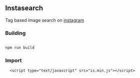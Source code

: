 ## Instasearch
Tag based image search on [instagram](http://www.instagram.com)

### Building

```javascript

npm run build

```

### Import

```
  <script type="text/javascript" src="is.min.js"></script>
```

